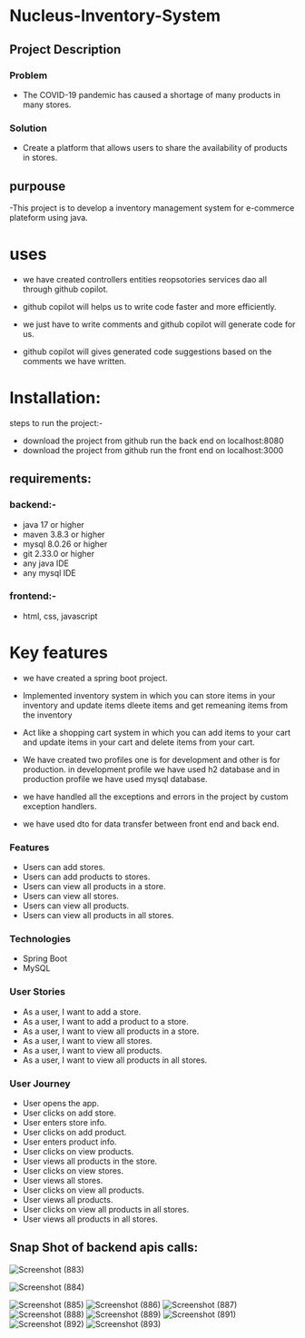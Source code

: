 
# Nucleus-Inventory-System

## Project Description

### Problem
- The COVID-19 pandemic has caused a shortage of many products in many stores.
### Solution
- Create a platform that allows users to share the availability of products in stores.


## purpouse 
-This project is to develop a inventory management system for e-commerce plateform using java.

# uses
- we have created controllers entities reopsotories services dao all through github copilot.
- github copilot will helps us to write code faster and more efficiently.

- we just have to write comments and github copilot will generate code for us.

- github copilot will gives generated code suggestions based on the comments we have written.

# Installation:

steps to run the project:-
- download the project from github run the back end on localhost:8080
- download the project from github run the front end on localhost:3000

## requirements: 
### backend:-
- java 17 or higher
- maven 3.8.3 or higher
- mysql 8.0.26 or higher
- git 2.33.0 or higher
- any java IDE
- any mysql IDE

### frontend:-
- html, css, javascript




# Key features

- we have created a spring boot project.

- Implemented inventory system in which you can store items in your inventory and update items dleete items and get remeaning items from the inventory

- Act like a shopping cart system in which you can add items to your cart and update items in your cart and delete items from your cart.

- We have created two profiles one is for development and other is for production.
in development profile we have used h2 database and in production profile we have used mysql database.


- we have handled all the exceptions and errors in the project by custom exception handlers.

- we have used dto for data transfer between front end and back end.

### Features
- Users can add stores.
- Users can add products to stores.
- Users can view all products in a store.
- Users can view all stores.
- Users can view all products.
- Users can view all products in all stores.
### Technologies
- Spring Boot
- MySQL
### User Stories
- As a user, I want to add a store.
- As a user, I want to add a product to a store.
- As a user, I want to view all products in a store.
 - As a user, I want to view all stores.
- As a user, I want to view all products.
- As a user, I want to view all products in all stores.
### User Journey
- User opens the app.
- User clicks on add store.
- User enters store info.
- User clicks on add product.
- User enters product info.
 - User clicks on view products.
- User views all products in the store.
- User clicks on view stores.
- User views all stores.
 - User clicks on view all products.
- User views all products.
- User clicks on view all products in all stores.
- User views all products in all stores.

## Snap Shot of backend apis calls:


![Screenshot (883)](https://github.com/Fastest-Coder-First/Nucleus-Inventory-System/assets/64920910/dd14d350-4ba4-4c0f-b495-12408043827e)

![Screenshot (884)](https://github.com/Fastest-Coder-First/Nucleus-Inventory-System/assets/64920910/71a6faab-8afc-4931-be97-226b0063c33b)

![Screenshot (885)](https://github.com/Fastest-Coder-First/Nucleus-Inventory-System/assets/64920910/9522e6b3-07af-42cd-9ec4-d25a78cf4e17)
![Screenshot (886)](https://github.com/Fastest-Coder-First/Nucleus-Inventory-System/assets/64920910/19c28797-f99d-4a70-93dd-d85bfeba9330)
![Screenshot (887)](https://github.com/Fastest-Coder-First/Nucleus-Inventory-System/assets/64920910/b92fe136-5433-4236-86ef-5dfd338eb9e2)
![Screenshot (888)](https://github.com/Fastest-Coder-First/Nucleus-Inventory-System/assets/64920910/53bdfce2-254d-4f08-99f4-b5b497dc039d)
![Screenshot (889)](https://github.com/Fastest-Coder-First/Nucleus-Inventory-System/assets/64920910/dacb988c-a88e-4f8f-98e2-bf53acceca76)
![Screenshot (891)](https://github.com/Fastest-Coder-First/Nucleus-Inventory-System/assets/64920910/94b1573b-d6b5-4fff-9172-0a1e766064cb)
![Screenshot (892)](https://github.com/Fastest-Coder-First/Nucleus-Inventory-System/assets/64920910/791d781e-867c-4e80-abb4-097be9869b79)
![Screenshot (893)](https://github.com/Fastest-Coder-First/Nucleus-Inventory-System/assets/64920910/05e4d2d2-91fd-4551-bec3-5a0b3704ba1c)
